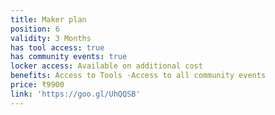 ```yaml
---
title: Maker plan
position: 6
validity: 3 Months
has tool access: true
has community events: true
locker access: Available on additional cost
benefits: Access to Tools -Access to all community events
price: ₹9900
link: 'https://goo.gl/UhQQSB'
---
```


